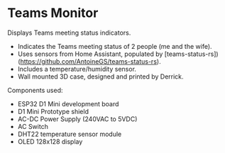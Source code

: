 # Teams Monitor

Displays Teams meeting status indicators.

* Indicates the Teams meeting status of 2 people (me and the wife).
* Uses sensors from Home Assistant, populated by [teams-status-rs])(https://github.com/AntoineGS/teams-status-rs).
* Includes a temperature/humidity sensor.
* Wall mounted 3D case, designed and printed by Derrick.

Components used:

* ESP32 D1 Mini development board
* D1 Mini Prototype shield
* AC-DC Power Supply (240VAC to 5VDC)
* AC Switch
* DHT22 temperature sensor module
* OLED 128x128 display

